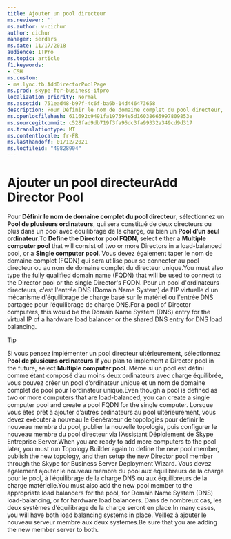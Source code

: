 ```yaml
---
title: Ajouter un pool directeur
ms.reviewer: ''
ms.author: v-cichur
author: cichur
manager: serdars
ms.date: 11/17/2018
audience: ITPro
ms.topic: article
f1.keywords:
- CSH
ms.custom:
- ms.lync.tb.AddDirectorPoolPage
ms.prod: skype-for-business-itpro
localization_priority: Normal
ms.assetid: 751ead48-b97f-4c6f-ba6b-14d446473658
description: Pour Définir le nom de domaine complet du pool directeur, sélectionnez un Pool de plusieurs ordinateurs, qui sera constitué de deux directeurs ou plus dans un pool avec équilibrage de la charge, ou bien un Pool d’un seul ordinateur. Vous devez également taper le nom de domaine complet (FQDN) qui sera utilisé pour se connecter au pool directeur ou au nom de domaine complet du directeur unique. Pour un pool d'ordinateurs directeurs, c'est l'entrée DNS (Domain Name System) de l'IP virtuelle d'un mécanisme d'équilibrage de charge basé sur le matériel ou l'entrée DNS partagée pour l’équilibrage de charge DNS.
ms.openlocfilehash: 611692c9491fa197594e5d16038665997809853e
ms.sourcegitcommit: c528fad9db719f3fa96dc3fa99332a349cd9d317
ms.translationtype: MT
ms.contentlocale: fr-FR
ms.lasthandoff: 01/12/2021
ms.locfileid: "49828904"
---
```

# <a name="add-director-pool"></a><span data-ttu-id="46a86-105">Ajouter un pool directeur</span><span class="sxs-lookup"><span data-stu-id="46a86-105">Add Director Pool</span></span>
 
<span data-ttu-id="46a86-106">Pour **Définir le nom de domaine complet du pool directeur**, sélectionnez un **Pool de plusieurs ordinateurs**, qui sera constitué de deux directeurs ou plus dans un pool avec équilibrage de la charge, ou bien un **Pool d’un seul ordinateur**.</span><span class="sxs-lookup"><span data-stu-id="46a86-106">To **Define the Director pool FQDN**, select either a **Multiple computer pool** that will consist of two or more Directors in a load-balanced pool, or a **Single computer pool**.</span></span> <span data-ttu-id="46a86-107">Vous devez également taper le nom de domaine complet (FQDN) qui sera utilisé pour se connecter au pool directeur ou au nom de domaine complet du directeur unique.</span><span class="sxs-lookup"><span data-stu-id="46a86-107">You must also type the fully qualified domain name (FQDN) that will be used to connect to the Director pool or the single Director's FQDN.</span></span> <span data-ttu-id="46a86-108">Pour un pool d'ordinateurs directeurs, c'est l'entrée DNS (Domain Name System) de l'IP virtuelle d'un mécanisme d'équilibrage de charge basé sur le matériel ou l'entrée DNS partagée pour l’équilibrage de charge DNS.</span><span class="sxs-lookup"><span data-stu-id="46a86-108">For a pool of Director computers, this would be the Domain Name System (DNS) entry for the virtual IP of a hardware load balancer or the shared DNS entry for DNS load balancing.</span></span>
  
> [!TIP]
> <span data-ttu-id="46a86-109">Si vous pensez implémenter un pool directeur ultérieurement, sélectionnez **Pool de plusieurs ordinateurs**.</span><span class="sxs-lookup"><span data-stu-id="46a86-109">If you plan to implement a Director pool in the future, select **Multiple computer pool**.</span></span> <span data-ttu-id="46a86-110">Même si un pool est défini comme étant composé d’au moins deux ordinateurs avec charge équilibrée, vous pouvez créer un pool d’ordinateur unique et un nom de domaine complet de pool pour l’ordinateur unique.</span><span class="sxs-lookup"><span data-stu-id="46a86-110">Even though a pool is defined as two or more computers that are load-balanced, you can create a single computer pool and create a pool FQDN for the single computer.</span></span> <span data-ttu-id="46a86-111">Lorsque vous êtes prêt à ajouter d’autres ordinateurs au pool ultérieurement, vous devez exécuter à nouveau le Générateur de topologies pour définir le nouveau membre du pool, publier la nouvelle topologie, puis configurer le nouveau membre du pool directeur via l’Assistant Déploiement de Skype Entreprise Server.</span><span class="sxs-lookup"><span data-stu-id="46a86-111">When you are ready to add more computers to the pool later, you must run Topology Builder again to define the new pool member, publish the new topology, and then setup the new Director pool member through the Skype for Business Server Deployment Wizard.</span></span> <span data-ttu-id="46a86-112">Vous devez également ajouter le nouveau membre du pool aux équilibreurs de la charge pour le pool, à l’équilibrage de la charge DNS ou aux équilibreurs de la charge matérielle.</span><span class="sxs-lookup"><span data-stu-id="46a86-112">You must also add the new pool member to the appropriate load balancers for the pool, for Domain Name System (DNS) load-balancing, or for hardware load balancers.</span></span> <span data-ttu-id="46a86-113">Dans de nombreux cas, les deux systèmes d’équilibrage de la charge seront en place.</span><span class="sxs-lookup"><span data-stu-id="46a86-113">In many cases, you will have both load balancing systems in place.</span></span> <span data-ttu-id="46a86-114">Veillez à ajouter le nouveau serveur membre aux deux systèmes.</span><span class="sxs-lookup"><span data-stu-id="46a86-114">Be sure that you are adding the new member server to both.</span></span> 
  


